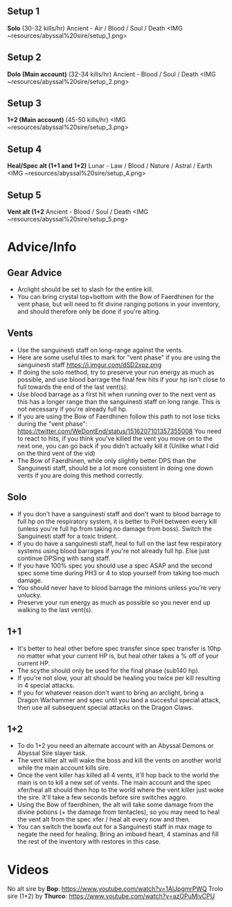 ## Setup 1
**Solo** (30-32 kills/hr)
Ancient - Air / Blood / Soul / Death
<IMG ~resources/abyssal%20sire/setup_1.png>

## Setup 2
**Dolo (Main account)** (32-34 kills/hr)
Ancient - Blood / Soul / Death
<IMG ~resources/abyssal%20sire/setup_2.png>

## Setup 3
**1+2 (Main account)** (45-50 kills/hr)
<IMG ~resources/abyssal%20sire/setup_3.png>

## Setup 4
**Heal/Spec alt (1+1 and 1+2)**
Lunar - Law / Blood / Nature / Astral / Earth
<IMG ~resources/abyssal%20sire/setup_4.png>

## Setup 5
**Vent alt (1+2**
Ancient - Blood / Soul / Death
<IMG ~resources/abyssal%20sire/setup_5.png>

# Advice/Info
## Gear Advice
- Arclight should be set to slash for the entire kill.
- You can bring crystal top+bottom with the Bow of Faerdhinen for the vent phase, but will need to fit divine ranging potions in your inventory, and should therefore only be done if you're alting.

## Vents
- Use the sanguinesti staff on long-range against the vents. 
-  Here are some useful tiles to mark for "vent phase" if you are using the sanguinesti staff https://i.imgur.com/dSD2xpz.png
- If doing the solo method, try to preserve your run energy as much as possible, and use blood barrage the final few hits if your hp isn't close to full towards the end of the last vent(s).
- Use blood barrage as a first hit when running over to the next vent as this has a longer range than the sanguinesti staff on long range. This is not necessary if you're already full hp.
- If you are using the Bow of Faerdhinen follow this path to not lose ticks during the "vent phase": 
https://twitter.com/WeDontEnd/status/1516207101357355008
You need to react to hits, if you think you've killed the vent you move on to the next one, you can go back if you didn't actually kill it (Unlike what I did on the third vent of the vid)
- The Bow of Faerdhinen, while only slightly better DPS than the Sanguinesti staff, should be a lot more consistent in doing one down vents if you are doing this method correctly. 
## Solo
- If you don't have a sanguinesti staff and don't want to blood barrage to full hp on the respiratory system, it is better to PoH between every kill (unless you're full hp from taking no damage from boss). Switch the Sanguinesti staff for a toxic trident.
- If you do have a sanguinesti staff, heal to full on the last few respiratory systems using blood barrages if you're not already full hp. Else just continue DPSing with sang staff.
- If you have 100% spec you should use a spec ASAP and the second spec some time during PH3 or 4 to stop yourself from taking too much damage.
- You should never have to blood barrage the minions unless you're very unlucky.
- Preserve your run energy as much as possible so you never end up walking to the last vent(s).

## 1+1
- It's better to heal other before spec transfer since spec transfer is 10hp no matter what your current HP is, but heal other takes a % off of your current HP.
- The scythe should only be used for the final phase (sub140 hp).
- If you're not slow, your alt should be healing you twice per kill resulting in 4 special attacks.
- If you for whatever reason don't want to bring an arclight, bring a Dragon Warhammer and spec until you land a succesful special attack, then use all subsequent special attacks on the Dragon Claws.

## 1+2
- To do 1+2 you need an alternate account with an Abyssal Demons or Abyssal Sire slayer task.
- The vent killer alt will wake the boss and kill the vents on another world while the main account kills sire.
- Once the vent killer has killed all 4 vents, it'll hop back to the world the main is on to kill a new set of vents. The main account and the spec xfer/heal alt should then hop to the world where the vent killer just woke the sire. It'll take a few seconds before sire switches aggro.
- Using the Bow of faerdhinen, the alt will take some damage from the divine potions (+ the damage from tentacles), so you may need to heal the vent alt from the spec xfer / heal alt every now and then.
- You can switch the bowfa out for a Sanguinesti staff in max mage to negate the need for healing. Bring an imbued heart, 4 staminas and fill the rest of the inventory with restores in this case. 
# Videos
No alt sire by **Bop**: https://www.youtube.com/watch?v=1AlJpgmrPWQ
Trolo sire (1+2) by **Thurco**: https://www.youtube.com/watch?v=azOPuMivCPU
